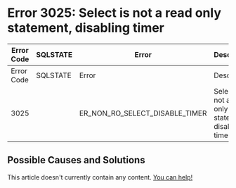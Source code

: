 
# Error 3025: Select is not a read only statement, disabling timer


| Error Code | SQLSTATE | Error | Description |
| --- | --- | --- | --- |
| Error Code | SQLSTATE | Error | Description |
| 3025 |  | ER_NON_RO_SELECT_DISABLE_TIMER | Select is not a read only statement, disabling timer |




## Possible Causes and Solutions


This article doesn't currently contain any content. [You can help!](/kb/en/writing-and-editing-knowledge-base-articles/)

